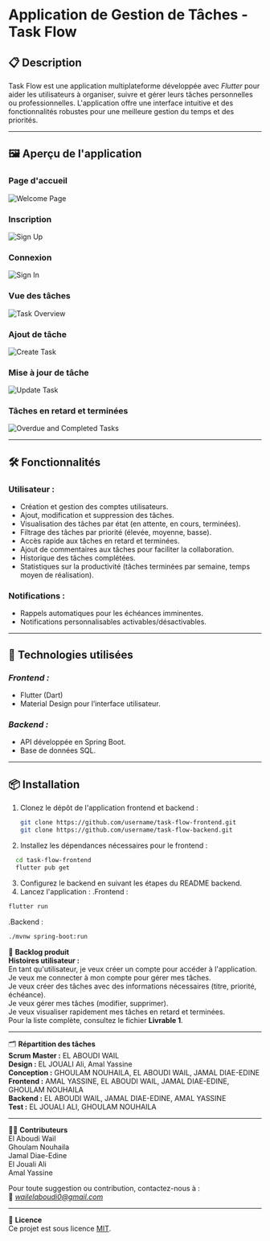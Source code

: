 # **Application de Gestion de Tâches - Task Flow**

## 📋 **Description**  
Task Flow est une application multiplateforme développée avec *Flutter* pour aider les utilisateurs à organiser, suivre et gérer leurs tâches personnelles ou professionnelles. L'application offre une interface intuitive et des fonctionnalités robustes pour une meilleure gestion du temps et des priorités.

---

## 🖼️ **Aperçu de l'application**

### Page d'accueil  
![Welcome Page](https://your-image-link-here.com)

### Inscription  
![Sign Up](https://your-image-link-here.com)

### Connexion  
![Sign In](https://your-image-link-here.com)

### Vue des tâches  
![Task Overview](https://your-image-link-here.com)

### Ajout de tâche  
![Create Task](https://your-image-link-here.com)

### Mise à jour de tâche  
![Update Task](https://your-image-link-here.com)

### Tâches en retard et terminées  
![Overdue and Completed Tasks](https://your-image-link-here.com)

---

## 🛠️ **Fonctionnalités**

### **Utilisateur :**
- Création et gestion des comptes utilisateurs.
- Ajout, modification et suppression des tâches.
- Visualisation des tâches par état (en attente, en cours, terminées).
- Filtrage des tâches par priorité (élevée, moyenne, basse).
- Accès rapide aux tâches en retard et terminées.
- Ajout de commentaires aux tâches pour faciliter la collaboration.
- Historique des tâches complétées.
- Statistiques sur la productivité (tâches terminées par semaine, temps moyen de réalisation).

### **Notifications :**
- Rappels automatiques pour les échéances imminentes.
- Notifications personnalisables activables/désactivables.

---

## 🚀 **Technologies utilisées**

### *Frontend :*
- Flutter (Dart)
- Material Design pour l’interface utilisateur.

### *Backend :*
- API développée en Spring Boot.
- Base de données SQL.

---

## 📦 **Installation**

1. Clonez le dépôt de l'application frontend et backend :
   ```bash
   git clone https://github.com/username/task-flow-frontend.git
   git clone https://github.com/username/task-flow-backend.git
2. Installez les dépendances nécessaires pour le frontend :
  ```bash
    cd task-flow-frontend
    flutter pub get
  ```
3. Configurez le backend en suivant les étapes du README backend.
4. Lancez l'application :
 .Frontend :
 ```bash
flutter run
```
.Backend :
```bash
./mvnw spring-boot:run
```


🎯 **Backlog produit**  
**Histoires utilisateur :**  
En tant qu'utilisateur, je veux créer un compte pour accéder à l'application.  
Je veux me connecter à mon compte pour gérer mes tâches.  
Je veux créer des tâches avec des informations nécessaires (titre, priorité, échéance).  
Je veux gérer mes tâches (modifier, supprimer).  
Je veux visualiser rapidement mes tâches en retard et terminées.  
Pour la liste complète, consultez le fichier **Livrable 1**.  

---

🗂️ **Répartition des tâches**  
**Scrum Master :** EL ABOUDI WAIL  
**Design :** EL JOUALI Ali, Amal Yassine  
**Conception :** GHOULAM NOUHAILA, EL ABOUDI WAIL, JAMAL DIAE-EDINE  
**Frontend :** AMAL YASSINE, EL ABOUDI WAIL, JAMAL DIAE-EDINE, GHOULAM NOUHAILA  
**Backend :** EL ABOUDI WAIL, JAMAL DIAE-EDINE, AMAL YASSINE  
**Test :** EL JOUALI ALI, GHOULAM NOUHAILA  

---

👩‍💻 **Contributeurs**  
El Aboudi Wail  
Ghoulam Nouhaila  
Jamal Diae-Edine  
El Jouali Ali  
Amal Yassine  

Pour toute suggestion ou contribution, contactez-nous à :  
📧 *wailelaboudi0@gmail.com*  

---

📜 **Licence**  
Ce projet est sous licence [MIT](https://opensource.org/licenses/MIT).  



